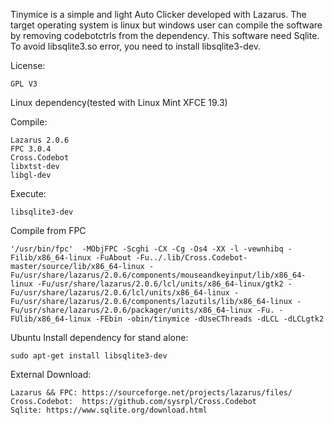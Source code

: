 ﻿Tinymice is a simple and light Auto Clicker developed with Lazarus.  The target operating system is linux but windows user can compile the software by removing codebotctrls from the dependency.
This software need Sqlite. To avoid libsqlite3.so error, you need to install libsqlite3-dev.

License:

	GPL V3



Linux dependency(tested with Linux Mint XFCE 19.3)

Compile:

	Lazarus 2.0.6
	FPC 3.0.4
	Cross.Codebot 
	libxtst-dev
	libgl-dev
  
Execute:

	libsqlite3-dev


Compile from FPC

	'/usr/bin/fpc'  -MObjFPC -Scghi -CX -Cg -Os4 -XX -l -vewnhibq -Filib/x86_64-linux -FuAbout -Fu../.lib/Cross.Codebot-master/source/lib/x86_64-linux -Fu/usr/share/lazarus/2.0.6/components/mouseandkeyinput/lib/x86_64-linux -Fu/usr/share/lazarus/2.0.6/lcl/units/x86_64-linux/gtk2 -Fu/usr/share/lazarus/2.0.6/lcl/units/x86_64-linux -Fu/usr/share/lazarus/2.0.6/components/lazutils/lib/x86_64-linux -Fu/usr/share/lazarus/2.0.6/packager/units/x86_64-linux -Fu. -FUlib/x86_64-linux -FEbin -obin/tinymice -dUseCThreads -dLCL -dLCLgtk2

Ubuntu Install dependency for stand alone:

	sudo apt-get install libsqlite3-dev

External Download:

	Lazarus && FPC: https://sourceforge.net/projects/lazarus/files/
	Cross.Codebot:	https://github.com/sysrpl/Cross.Codebot
	Sqlite:	https://www.sqlite.org/download.html

